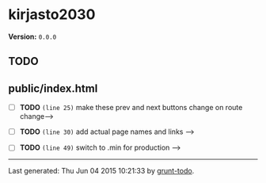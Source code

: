 # kirjasto2030

**Version:** `0.0.0`

## TODO

## public/index.html

-  [ ] **TODO** `(line 25)`  make these prev and next buttons change on route change-->
-  [ ] **TODO** `(line 30)`  add actual page names and links -->
-  [ ] **TODO** `(line 49)`  switch to .min for production -->


* * *

Last generated: Thu Jun 04 2015 10:21:33 by [grunt-todo](https://github.com/leny/grunt-todo).

